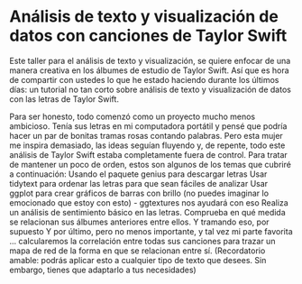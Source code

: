 # Análisis de texto y visualización de datos con canciones de Taylor Swift
Este taller para el análisis de texto y visualización, se quiere enfocar de una manera creativa en los álbumes de estudio de Taylor Swift. Así que es hora de compartir con ustedes lo que he estado haciendo durante los últimos días: un tutorial no tan corto sobre análisis de texto y visualización de datos con las letras de Taylor Swift.  

Para ser honesto, todo comenzó como un proyecto mucho menos ambicioso. Tenía sus letras en mi computadora portátil y pensé que podría hacer un par de bonitas tramas rosas contando palabras. Pero esta mujer me inspira demasiado, las ideas seguían fluyendo y, de repente, todo este análisis de Taylor Swift estaba completamente fuera de control. Para tratar de mantener un poco de orden, estos son algunos de los temas que cubriré a continuación:
Usando el paquete genius para descargar letras
Usar tidytext para ordenar las letras para que sean fáciles de analizar
Usar ggplot para crear gráficos de barras con brillo (no puedes imaginar lo emocionado que estoy con esto) - ggtextures nos ayudará con eso
Realiza un análisis de sentimiento básico en las letras.
Comprueba en qué medida se relacionan sus álbumes anteriores entre ellos. Y tramando eso, por supuesto
Y por último, pero no menos importante, y tal vez mi parte favorita ... calcularemos la correlación entre todas sus canciones para trazar un mapa de red de la forma en que se relacionan entre sí.
(Recordatorio amable: podrás aplicar esto a cualquier tipo de texto que desees. Sin embargo, tienes que adaptarlo a tus necesidades)
